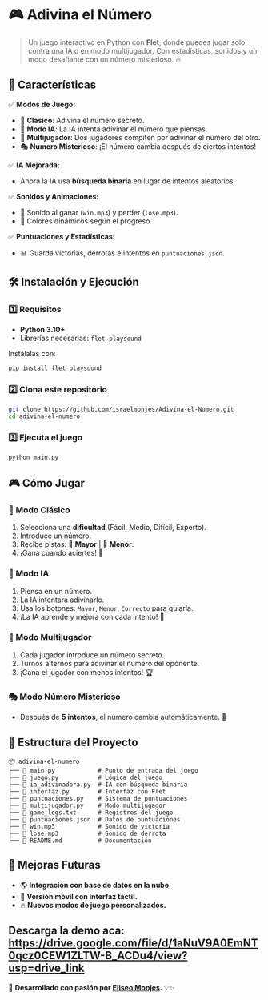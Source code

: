 # 🎮 Adivina el Número

> Un juego interactivo en Python con **Flet**, donde puedes jugar solo, contra una IA o en modo multijugador. Con estadísticas, sonidos y un modo desafiante con un número misterioso. 🔥

## 🚀 Características
✅ **Modos de Juego:** 
- 🧑 **Clásico**: Adivina el número secreto.
- 🤖 **Modo IA**: La IA intenta adivinar el número que piensas.
- 👥 **Multijugador**: Dos jugadores compiten por adivinar el número del otro.
- 🎭 **Número Misterioso**: ¡El número cambia después de ciertos intentos!

✅ **IA Mejorada:**
- Ahora la IA usa **búsqueda binaria** en lugar de intentos aleatorios.

✅ **Sonidos y Animaciones:**
- 🎵 Sonido al ganar (`win.mp3`) y perder (`lose.mp3`).
- 🎨 Colores dinámicos según el progreso.

✅ **Puntuaciones y Estadísticas:**
- 📊 Guarda victorias, derrotas e intentos en `puntuaciones.json`.

## 🛠 Instalación y Ejecución
### 1️⃣ Requisitos
- **Python 3.10+**
- Librerías necesarias: `flet`, `playsound`

Instálalas con:
```sh
pip install flet playsound
```

### 2️⃣ Clona este repositorio
```sh
git clone https://github.com/israelmonjes/Adivina-el-Numero.git
cd adivina-el-numero
```

### 3️⃣ Ejecuta el juego
```sh
python main.py
```

## 🎮 Cómo Jugar
### 🧑 Modo Clásico
1. Selecciona una **dificultad** (Fácil, Medio, Difícil, Experto).
2. Introduce un número.
3. Recibe pistas: 🔽 **Mayor** | 🔼 **Menor**.
4. ¡Gana cuando aciertes! 🎉

### 🤖 Modo IA
1. Piensa en un número.
2. La IA intentará adivinarlo.
3. Usa los botones: `Mayor`, `Menor`, `Correcto` para guiarla.
4. ¡La IA aprende y mejora con cada intento! 🤯

### 👥 Modo Multijugador
1. Cada jugador introduce un número secreto.
2. Turnos alternos para adivinar el número del oponente.
3. ¡Gana el jugador con menos intentos! 🏆

### 🎭 Modo Número Misterioso
- Después de **5 intentos**, el número cambia automáticamente. 🤯

## 📂 Estructura del Proyecto
```
📦 adivina-el-numero
├── 📄 main.py            # Punto de entrada del juego
├── 📄 juego.py           # Lógica del juego
├── 📄 ia_adivinadora.py  # IA con búsqueda binaria
├── 📄 interfaz.py        # Interfaz con Flet
├── 📄 puntuaciones.py    # Sistema de puntuaciones
├── 📄 multijugador.py    # Modo multijugador
├── 📄 game_logs.txt      # Registros del juego
├── 📄 puntuaciones.json  # Datos de puntuaciones
├── 🎵 win.mp3            # Sonido de victoria
├── 🎵 lose.mp3           # Sonido de derrota
└── 📄 README.md          # Documentación
```

## 🚀 Mejoras Futuras
- 🌎 **Integración con base de datos en la nube.**
- 📱 **Versión móvil con interfaz táctil.**
- 🔥 **Nuevos modos de juego personalizados.**

**Descarga la demo aca:** https://drive.google.com/file/d/1aNuV9A0EmNT0qcz0CEW1ZLTW-B_ACDu4/view?usp=drive_link
---
🎯 **Desarrollado con pasión por [Eliseo Monjes](https://github.com/israelmonjes).** 💡✨
